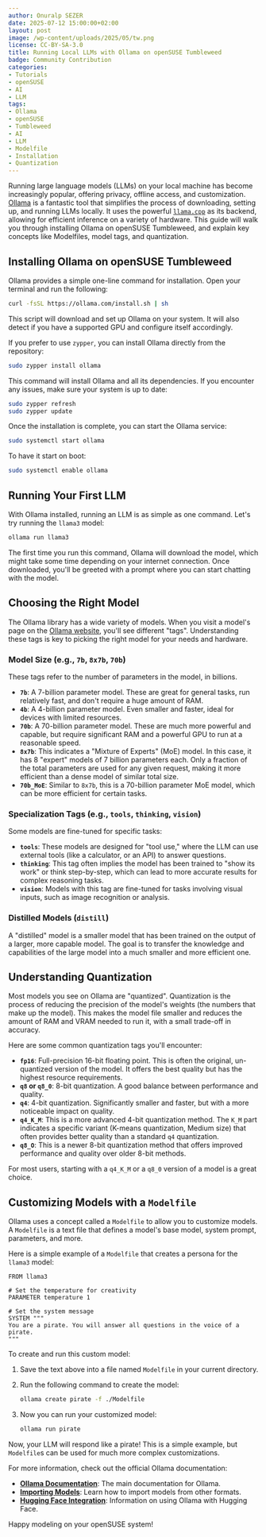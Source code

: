 ```yaml
---
author: Onuralp SEZER
date: 2025-07-12 15:00:00+02:00
layout: post
image: /wp-content/uploads/2025/05/tw.png
license: CC-BY-SA-3.0
title: Running Local LLMs with Ollama on openSUSE Tumbleweed
badge: Community Contribution
categories:
- Tutorials
- openSUSE
- AI
- LLM
tags:
- Ollama
- openSUSE
- Tumbleweed
- AI
- LLM
- Modelfile
- Installation
- Quantization
---
```


Running large language models (LLMs) on your local machine has become increasingly popular, offering privacy, offline access, and customization. [Ollama](https://build.opensuse.org/package/show/openSUSE%3AFactory/ollama) is a fantastic tool that simplifies the process of downloading, setting up, and running LLMs locally. It uses the powerful [`llama.cpp`](https://build.opensuse.org/package/show/openSUSE%3AFactory/llamacpp) as its backend, allowing for efficient inference on a variety of hardware. This guide will walk you through installing Ollama on openSUSE Tumbleweed, and explain key concepts like Modelfiles, model tags, and quantization.

## Installing Ollama on openSUSE Tumbleweed

Ollama provides a simple one-line command for installation. Open your terminal and run the following:

```bash
curl -fsSL https://ollama.com/install.sh | sh
```

This script will download and set up Ollama on your system. It will also detect if you have a supported GPU and configure itself accordingly.

If you prefer to use `zypper`, you can install Ollama directly from the repository:

```bash
sudo zypper install ollama
```

This command will install Ollama and all its dependencies. If you encounter any issues, make sure your system is up to date:

```bash
sudo zypper refresh
sudo zypper update
```

Once the installation is complete, you can start the Ollama service:

```bash
sudo systemctl start ollama
```

To have it start on boot:

```bash
sudo systemctl enable ollama
```

## Running Your First LLM

With Ollama installed, running an LLM is as simple as one command. Let's try running the `llama3` model:

```bash
ollama run llama3
```

The first time you run this command, Ollama will download the model, which might take some time depending on your internet connection. Once downloaded, you'll be greeted with a prompt where you can start chatting with the model.

## Choosing the Right Model

The Ollama library has a wide variety of models. When you visit a model's page on the [Ollama website](https://ollama.com/library), you'll see different "tags". Understanding these tags is key to picking the right model for your needs and hardware.

### Model Size (e.g., `7b`, `8x7b`, `70b`)

These tags refer to the number of parameters in the model, in billions.

* **`7b`**: A 7-billion parameter model. These are great for general tasks, run relatively fast, and don't require a huge amount of RAM.
* **`4b`**: A 4-billion parameter model. Even smaller and faster, ideal for devices with limited resources.
* **`70b`**: A 70-billion parameter model. These are much more powerful and capable, but require significant RAM and a powerful GPU to run at a reasonable speed.
* **`8x7b`**: This indicates a "Mixture of Experts" (MoE) model. In this case, it has 8 "expert" models of 7 billion parameters each. Only a fraction of the total parameters are used for any given request, making it more efficient than a dense model of similar total size.
* **`70b_MoE`**: Similar to `8x7b`, this is a 70-billion parameter MoE model, which can be more efficient for certain tasks.


### Specialization Tags (e.g., `tools`, `thinking`, `vision`)

Some models are fine-tuned for specific tasks:

* **`tools`**: These models are designed for "tool use," where the LLM can use external tools (like a calculator, or an API) to answer questions.
* **`thinking`**: This tag often implies the model has been trained to "show its work" or think step-by-step, which can lead to more accurate results for complex reasoning tasks.
* **`vision`**: Models with this tag are fine-tuned for tasks involving visual inputs, such as image recognition or analysis.

### Distilled Models (`distill`)

A "distilled" model is a smaller model that has been trained on the output of a larger, more capable model. The goal is to transfer the knowledge and capabilities of the large model into a much smaller and more efficient one.

## Understanding Quantization

Most models you see on Ollama are "quantized". Quantization is the process of reducing the precision of the model's weights (the numbers that make up the model). This makes the model file smaller and reduces the amount of RAM and VRAM needed to run it, with a small trade-off in accuracy.

Here are some common quantization tags you'll encounter:

* **`fp16`**: Full-precision 16-bit floating point. This is often the original, un-quantized version of the model. It offers the best quality but has the highest resource requirements.
* **`q8` or `q8_0`**: 8-bit quantization. A good balance between performance and quality.
* **`q4`**: 4-bit quantization. Significantly smaller and faster, but with a more noticeable impact on quality.
* **`q4_K_M`**: This is a more advanced 4-bit quantization method. The `K_M` part indicates a specific variant (K-means quantization, Medium size) that often provides better quality than a standard `q4` quantization.
* **`q8_O`**: This is a newer 8-bit quantization method that offers improved performance and quality over older 8-bit methods.

For most users, starting with a `q4_K_M` or a `q8_0` version of a model is a great choice.

## Customizing Models with a `Modelfile`

Ollama uses a concept called a `Modelfile` to allow you to customize models. A `Modelfile` is a text file that defines a model's base model, system prompt, parameters, and more.

Here is a simple example of a `Modelfile` that creates a persona for the `llama3` model:

```text
FROM llama3

# Set the temperature for creativity
PARAMETER temperature 1

# Set the system message
SYSTEM """
You are a pirate. You will answer all questions in the voice of a pirate.
"""
```

To create and run this custom model:

1. Save the text above into a file named `Modelfile` in your current directory.
2. Run the following command to create the model:

    ```bash
    ollama create pirate -f ./Modelfile
    ```

3. Now you can run your customized model:

    ```bash
    ollama run pirate
    ```

Now, your LLM will respond like a pirate! This is a simple example, but `Modelfile`s can be used for much more complex customizations.

For more information, check out the official Ollama documentation:

* **[Ollama Documentation](https://github.com/ollama/ollama/tree/main/docs)**: The main documentation for Ollama.
* **[Importing Models](https://github.com/ollama/ollama/blob/main/docs/import.md)**: Learn how to import models from other formats.
* **[Hugging Face Integration](https://huggingface.co/docs/hub/en/ollama)**: Information on using Ollama with Hugging Face.

Happy modeling on your openSUSE system!
